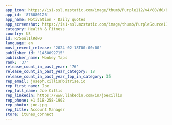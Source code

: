 ```yaml
---
app_icon: https://is1-ssl.mzstatic.com/image/thumb/Purple112/v4/80/d0/8e/80d08e7e-8869-8a9b-ef27-f9a208e91412/AppIcon-0-0-1x_U007emarketing-0-0-0-7-0-0-85-220.png/1024x1024bb.png
app_id: '876080126'
app_name: Motivation - Daily quotes
app_screenshot: https://is1-ssl.mzstatic.com/image/thumb/PurpleSource116/v4/4e/2e/34/4e2e34cb-04d9-6be5-6185-38b74a411524/42efbc4c-45d9-41dd-bc9f-cd74a10abacf_1_-6.5.jpg/1242x2688bb.png
category: Health & Fitness
country: US
id: R75Sul1lRdwD
language: en
most_recent_release: '2024-02-18T00:00:00'
publisher_id: '1450092715'
publisher_name: Monkey Taps
rank: '37'
release_count_in_past_year: '76'
release_count_in_past_year_category: 18
release_count_in_past_year_top_in_category: 35
rep_email: joseph.cillis@bitrise.io
rep_first_name: Joe
rep_full_name: Joe Cillis
rep_linkedin: https://www.linkedin.com/in/joecillis
rep_phone: +1 518-258-1902
rep_photo: joe.jpg
rep_title: Account Manager
store: itunes_connect
---
```

